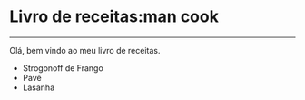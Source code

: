 
# Livro de receitas:man cook
---

Olá, bem vindo ao meu livro de receitas.
- Strogonoff de Frango
- Pavê
- Lasanha
